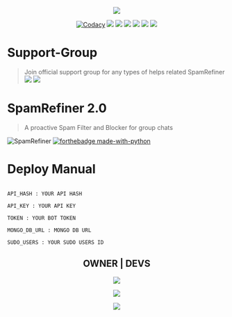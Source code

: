 <p align="center";

<a href="https://github.com/noobanon/SpamRefiner"> <img src="https://img.shields.io/badge/Accepting-Contribution-red?style=for-the-badge&logo=appveyor" /></a>        

</p>

<p align="center">
    <a href="https://app.codacy.com/manual/noonanon/SpamRefiner/dashboard"> <img src="https://img.shields.io/codacy/grade/4d58f2a402b54aed8a7d95f7add45a81?color=brightgreen&logo=codacy&logoColor=green&style=for-the-badge" alt="Codacy" /></a>
    <a href="https://github.com/noobanon/SpamRefiner"> <img src="https://img.shields.io/github/languages/code-size/noobanon/SpamRefiner?color=purple&style=for-the-badge" /></a>
    <a href="https://github.com/noobanon/SpamRefiner/commits/noobanon"> <img src="https://img.shields.io/github/last-commit/noobanon/SpamRefiner?color=red&style=for-the-badge" /></a>
    <a href="https://github.com/noonanon/SpamRefiner/issues"> <img src="https://img.shields.io/github/issues/noobanon/SpamRefiner?color=yellow&style=for-the-badge" /></a>
    <a href="https://github.com/noobanon/SpamRefiner/network/members"> <img src="https://img.shields.io/github/forks/noobanon/Spamrefiner?color=green&style=for-the-badge" /></a>  
    <a href="https://pypi.org/project/Telethon/"> <img src="https://img.shields.io/pypi/v/telethon?color=yellow&label=telethon&logo=python&logoColor=green&style=for-the-badge" /></a>
     <a href="https://github.com/noobanon/SpamRefiner/graphs/contributors?from=2021-05-23&to=2021-06-04&type=c"> <img src="https://img.shields.io/github/contributors/noobanon/SpamRefiner?style=for-the-badge" /></a>        
</p>

# Support-Group
> Join official support group for any types of helps related SpamRefiner <br>
<a href="https://t.me/TheBotSupport"><img src="https://img.shields.io/badge/Join-Telegram%20Channel-red.svg?logo=Telegram"></a>
<a href="https://t.me/TheBotSupports"><img src="https://img.shields.io/badge/Join-Telegram%20Group-blue.svg?logo=telegram"></a>

# SpamRefiner 2.0
> A proactive Spam Filter and Blocker for group chats

 ![SpamRefiner](https://github.com/noobanon/SpamRefiner/blob/main/SpamRefiner/nospam/helpers/SpamRefiner.gif)
[![forthebadge made-with-python](http://ForTheBadge.com/images/badges/made-with-python.svg)](https://www.python.org/)

# Deploy Manual

```

API_HASH : YOUR API HASH

API_KEY : YOUR API KEY

TOKEN : YOUR BOT TOKEN

MONGO_DB_URL : MONGO DB URL

SUDO_USERS : YOUR SUDO USERS ID

```

<h2 align="center";>OWNER | DEVS</h2>


<p align="center";

<a href="https://t.me/FakeMasked"> <img src="https://img.shields.io/badge/Owner-noobanon-red?style=for-the-badge&logo=telegram" /></a>        
<p align="center";
<a href="https://t.me/annihilatorrrr"> <img src="https://img.shields.io/badge/Dev-annihilatorrrr-Green?style=plastic&logo=telegram" /></a>
<p align="center";
<a href="https://t.me/RoseLoverY"> <img src="https://img.shields.io/badge/Dev-RoseLoverY-yellow?style=plastic&logo=telegram" /></a>

</p>
